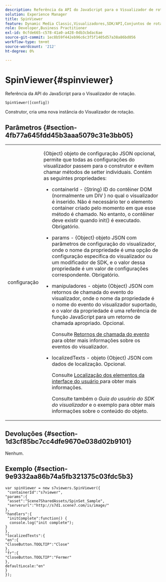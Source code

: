 ```yaml
---
description: Referência da API do JavaScript para o Visualizador de rotação.
solution: Experience Manager
title: SpinViewer
feature: Dynamic Media Classic,Visualizadores,SDK/API,Conjuntos de rotação
role: Developer,Business Practitioner
exl-id: 0cfde665-c578-41a0-a428-0db3cbdac6ae
source-git-commit: 1ec8b59f442eb96c6c3f5f1405d57a38a86bd056
workflow-type: tm+mt
source-wordcount: '212'
ht-degree: 0%

---
```


# SpinViewer{#spinviewer}

Referência da API do JavaScript para o Visualizador de rotação.

`SpinViewer([config])`

Construtor, cria uma nova instância do Visualizador de rotação.

## Parâmetros {#section-4fb77a645fdd45b3aaa5079c31e3bb05}

<table id="table_896DFF34A68A403DB93A6D597461A573"> 
 <tbody> 
  <tr> 
   <td colname="col1"> <p> <span class="codeph"> <span class="varname"> configuração  </span> </span> </p> </td> 
   <td colname="col2"> <p> <span class="codeph"> {Object} objeto de configuração JSON  </span> opcional, permite que todas as configurações do visualizador passem para o construtor e evitem chamar métodos de setter individuais. Contém as seguintes propriedades: </p> <p> 
     <ul id="ul_266C711E8E75471E90C15F39A96A142F"> 
      <li id="li_71857BBD652243A094E936C2C8EA9702"> <p> <span class="codeph"> containerId  </span> -  <span class="codeph"> {String}  </span> ID do contêiner DOM (normalmente um  <span class="codeph"> DIV  </span>) no qual o visualizador é inserido. Não é necessário ter o elemento container criado pelo momento em que esse método é chamado. No entanto, o contêiner deve existir quando <span class="codeph"> init() </span> é executado. Obrigatório. </p> </li> 
      <li id="li_3D28979F04274AC9B507B33D4275FC3A"> <p> <span class="codeph"> params  </span> -  <span class="codeph"> {Object} objeto  </span> JSON com parâmetros de configuração do visualizador, onde o nome da propriedade é uma opção de configuração específica do visualizador ou um modificador de SDK, e o valor dessa propriedade é um valor de configurações correspondente. Obrigatório. </p> </li> 
      <li id="li_A40AC2167575415FB3383D070E27B9AB"> <p> <span class="codeph"> manipuladores  </span> - objeto  <span class="codeph"> {Object}  </span> JSON com retornos de chamada do evento do visualizador, onde o nome da propriedade é o nome do evento do visualizador suportado, e o valor da propriedade é uma referência de função JavaScript para um retorno de chamada apropriado. Opcional. </p> <p>Consulte <a href="../../../c-html5-s7-aem-asset-viewers/c-html5-spin-viewer-about/c-html5-spin-viewer-event-callbacks.md#concept-9c553c80eefd422faacf6522c69804bf" format="dita" scope="local"> Retornos de chamada do evento </a> para obter mais informações sobre os eventos do visualizador. </p> </li> 
      <li id="li_643787FB4A424D0AB6B8E12F44C3A9AC"> <p> <span class="codeph"> localizedTexts  </span> - objeto  <span class="codeph"> {Object}  </span> JSON com dados de localização. Opcional. </p> <p>Consulte <a href="../../../c-html5-s7-aem-asset-viewers/c-html5-spin-viewer-about/c-html5-spin-viewer-localization.md#concept-e35c15c9e82648328806cdc6aa255d98" format="dita" scope="local"> Localização dos elementos da interface do usuário </a> para obter mais informações. </p> <p>Consulte também o <i>Guia do usuário do SDK do visualizador</i> e o exemplo para obter mais informações sobre o conteúdo do objeto. </p> </li> 
     </ul> </p> </td> 
  </tr> 
 </tbody> 
</table>

## Devoluções {#section-1d3cf85bc7cc4dfe9670e038d02b9101}

Nenhum.

## Exemplo {#section-9e9332aa86b74a5fb321375c03fdc5b3}

```
var spinViewer = new s7viewers.SpinViewer({ 
 "containerId":"s7viewer", 
"params":{ 
 "asset":"Scene7SharedAssets/SpinSet_Sample", 
 "serverurl":"http://s7d1.scene7.com/is/image/" 
}, 
"handlers":{ 
 "initComplete":function() { 
  console.log("init complete"); 
} 
}, 
"localizedTexts":{ 
"en":{ 
"CloseButton.TOOLTIP":"Close" 
}, 
"fr":{ 
"CloseButton.TOOLTIP":"Fermer" 
}, 
defaultLocale:"en" 
} 
});
```
